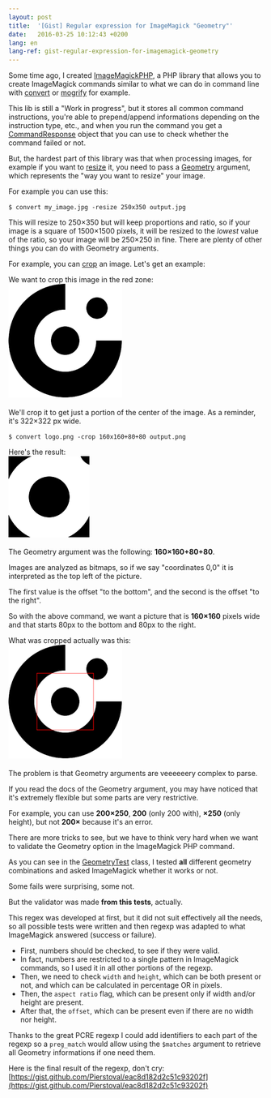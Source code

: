 ```yaml
---
layout: post
title:  '[Gist] Regular expression for ImageMagick "Geometry"'
date:   2016-03-25 10:12:43 +0200
lang: en
lang-ref: gist-regular-expression-for-imagemagick-geometry
---
```


Some time ago, I created [ImageMagickPHP](https://github.com/Orbitale/ImageMagickPHP), a PHP library that allows you to
create ImageMagick commands similar to what we can do in command line with
[convert](http://www.imagemagick.org/script/convert.php) or [mogrify](http://www.imagemagick.org/script/mogrify.php)
for example.

This lib is still a "Work in progress", but it stores all common command instructions, you're able to prepend/append
informations depending on the instruction type, etc., and when you run the command you get a
[CommandResponse](https://github.com/Orbitale/ImageMagickPHP/blob/master/CommandResponse.php "CommandResponse.php")
object that you can use to check whether the command failed or not.

But, the hardest part of this library was that when processing images, for example if you want to
[resize](http://www.imagemagick.org/script/command-line-options.php#resize) it, you need to pass a
[Geometry](http://www.imagemagick.org/script/command-line-processing.php#geometry) argument, which represents the "way
you want to resize" your image.

For example you can use this:

```
$ convert my_image.jpg -resize 250x350 output.jpg
```

This will resize to 250×350 but will keep proportions and ratio, so if your image is a square of 1500×1500 pixels, it will be resized to the _lowest_ value of the ratio, so your image will be 250×250 in fine. There are plenty of other things you can do with Geometry arguments.

For example, you can [crop](http://www.imagemagick.org/script/command-line-options.php#crop) an image.
Let's get an example:

We want to crop this image in the red zone:<br>
![Orbitale logo](/img/regex_image_to_crop.png)<br>
<br>
We'll crop it to get just a portion of the center of the image.
As a reminder, it's 322×322 px wide.

```
$ convert logo.png -crop 160x160+80+80 output.png
```

Here's the result:<br>
![output](/img/regex_image_cropped.png)<br>
<br>
The Geometry argument was the following: **160×160+80+80**.

Images are analyzed as bitmaps, so if we say "coordinates 0,0" it is interpreted as the top left of the picture.

The first value is the offset "to the bottom", and the second is the offset "to the right".

So with the above command, we want a picture that is **160×160** pixels wide and that starts 80px to the bottom and 80px to the right.

What was cropped actually was this:<br>
![final](/img/regex_image_crop_zone.png)<br>
<br>
The problem is that Geometry arguments are veeeeeery complex to parse.

If you read the docs of the Geometry argument, you may have noticed that it's extremely flexible but some parts are very
restrictive.

For example, you can use **200×250**, **200** (only 200 with), **×250** (only height), but not **200×** because it's an
error.

There are more tricks to see, but we have to think very hard when we want to validate the Geometry option in the
ImageMagick PHP command.

As you can see in the [GeometryTest](https://github.com/Orbitale/ImageMagickPHP/blob/master/Tests/GeometryTest.php)
class, I tested **all** different geometry combinations and asked ImageMagick whether it works or not.

Some fails were surprising, some not.

But the validator was made **from this tests**, actually.

This regex was developed at first, but it did not suit effectively all the needs, so all possible tests were written and
then regexp was adapted to what ImageMagick answered (success or failure).

* First, numbers should be checked, to see if they were valid.
* In fact, numbers are restricted to a single pattern in ImageMagick commands, so I used it in all other portions of the
regexp.
* Then, we need to check `width` and `height`, which can be both present or not, and which can be calculated in
percentage OR in pixels.
* Then, the `aspect ratio` flag, which can be present only if width and/or height are present.
* After that, the `offset`, which can be present even if there are no width nor height.

Thanks to the great PCRE regexp I could add identifiers to each part of the regexp so a `preg_match` would allow using
the `$matches` argument to retrieve all Geometry informations if one need them.

Here is the final result of the regexp, don't cry: 
[https://gist.github.com/Pierstoval/eac8d182d2c51c93202f](https://gist.github.com/Pierstoval/eac8d182d2c51c93202f)
